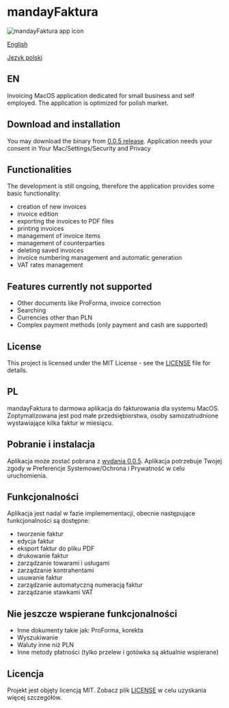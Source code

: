# mandayFaktura
![mandayFaktura app icon](https://github.com/wkicior/mandayFaktura/blob/master/manday.svg)

[English](https://github.com/wkicior/mandayFaktura#en)

[Język polski](https://github.com/wkicior/mandayFaktura#pl)

## EN
Invoicing MacOS application dedicated for small business and self employed.
The application is optimized for polish market.

## Download and installation
You may download the binary from [0.0.5 release](https://github.com/wkicior/mandayFaktura/releases/download/release%2F0.0.5/mandayFaktura.app.zip).
Application needs your consent in Your Mac/Settings/Security and Privacy

## Functionalities
The development is still ongoing, therefore the application provides some basic functionality:
- creation of new invoices
- invoice edition
- exporting the invoices to PDF files
- printing invoices
- management of invoice items
- management of counterparties
- deleting saved invoices
- invoice numbering management and automatic generation
- VAT rates management

## Features currently not supported
- Other documents like ProForma, invoice correction
- Searching
- Currencies other than PLN
- Complex payment methods (only payment and cash are supported)

## License
This project is licensed under the MIT License - see the [LICENSE](LICENSE) file for details.

## PL
mandayFaktura to darmowa aplikacja do fakturowania dla systemu MacOS.
Zoptymalizowana jest pod małe przedsiębiorstwa, osoby samozatrudnione wystawiające kilka faktur w miesiącu.

## Pobranie i instalacja
Aplikacja może zostać pobrana z [wydania 0.0.5](https://github.com/wkicior/mandayFaktura/releases/download/release%2F0.0.5/mandayFaktura.app.zip).
Aplikacja potrzebuje Twojej zgody w Preferencje Systemowe/Ochrona i Prywatność w celu uruchomienia.

## Funkcjonalności
Aplikacja jest nadal w fazie implemementacji, obecnie następujące funkcjonalności są dostępne:
- tworzenie faktur
- edycja faktur
- eksport faktur do pliku PDF
- drukowanie faktur
- zarządzanie towarami i usługami
- zarządzanie kontrahentami
- usuwanie faktur
- zarządzanie automatyczną numeracją faktur
- zarządzanie stawkami VAT

## Nie jeszcze wspierane funkcjonalności
- Inne dokumenty takie jak: ProForma, korekta
- Wyszukiwanie
- Waluty inne niż PLN
- Inne metody płatności (tylko przelew i gotówka są aktualnie wspierane)

## Licencja
Projekt jest objęty licencją MIT. Zobacz plik [LICENSE](LICENSE) w celu uzyskania więcej szczegółów.
